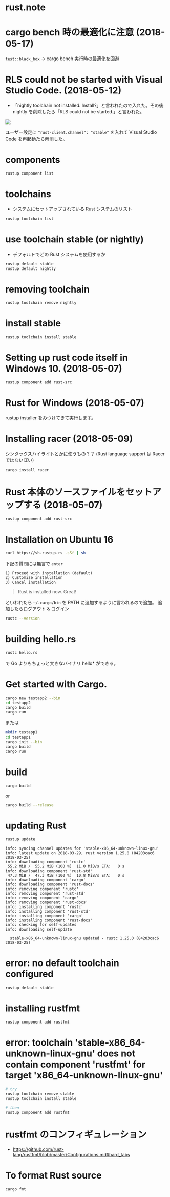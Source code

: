 # rust.note

# cargo bench 時の最適化に注意 (2018-05-17)

`test::black_box` → cargo bench 実行時の最適化を回避

# RLS could not be started with Visual Studio Code. (2018-05-12)

- 「nightly toolchain not installed. Install?」と言われたので入れた。その後 nightly を削除したら「RLS could not be started.」と言われた。

![](.images/RLS%20could%20not%20be%20started.png)

ユーザー設定に `"rust-client.channel": "stable"` を入れて Visual Studio Code を再起動たら解消した。

# components

```bash
rustup component list
```

# toolchains
* システムにセットアップされている Rust システムのリスト
```bash
rustup toolchain list
```

# use toolchain stable (or nightly)
* デフォルトでどの Rust システムを使用するか
```bash
rustup default stable
rustup default nightly
```

# removing toolchain

```bash
rustup toolchain remove nightly
```

# install stable

```bash
rustup toolchain install stable
```

# Setting up rust code itself in Windows 10. (2018-05-07)

```bash
rustup component add rust-src
```

# Rust for Windows (2018-05-07)

rustup installer をみつけてきて実行します。

# Installing racer (2018-05-09)

シンタックスハイライトとかに使うもの？？ (Rust language support は Racer ではないぽい)

```bash
cargo install racer
```

# Rust 本体のソースファイルをセットアップする (2018-05-07)

```bash
rustup component add rust-src
```

# Installation on Ubuntu 16

```bash
curl https://sh.rustup.rs -sSf | sh
```

下記の質問には無言で `enter`

```
1) Proceed with installation (default)
2) Customize installation
3) Cancel installation
```

> Rust is installed now. Great!

といわれたら `~/.cargo/bin` を PATH に追加するように言われるので追加。
追加したらログアウト & ログイン

```bash
rustc --version
```

# building hello.rs

```bash
rustc hello.rs
```

で Go よりもちょっと大きなバイナリ hello* ができる。

# Get started with Cargo.

```bash
cargo new testapp2 --bin
cd testapp2
cargo build
cargo run
```

または

```bash
mkdir testapp1
cd testapp1
cargo init --bin
cargo build
cargo run
```

# build

```bash
cargo build
```

or 

```bash
cargo build --release
```


# updating Rust

```bash
rustup update
```

```plain
info: syncing channel updates for 'stable-x86_64-unknown-linux-gnu'
info: latest update on 2018-03-29, rust version 1.25.0 (84203cac6 2018-03-25)
info: downloading component 'rustc'
 55.2 MiB /  55.2 MiB (100 %)  11.0 MiB/s ETA:   0 s
info: downloading component 'rust-std'
 47.3 MiB /  47.3 MiB (100 %)  10.8 MiB/s ETA:   0 s
info: downloading component 'cargo'
info: downloading component 'rust-docs'
info: removing component 'rustc'
info: removing component 'rust-std'
info: removing component 'cargo'
info: removing component 'rust-docs'
info: installing component 'rustc'
info: installing component 'rust-std'
info: installing component 'cargo'
info: installing component 'rust-docs'
info: checking for self-updates
info: downloading self-update

  stable-x86_64-unknown-linux-gnu updated - rustc 1.25.0 (84203cac6 2018-03-25)
```

# error: no default toolchain configured

```bash
rustup default stable
```

# installing rustfmt

```bash
rustup component add rustfmt
```


# error: toolchain 'stable-x86_64-unknown-linux-gnu' does not contain component 'rustfmt' for target 'x86_64-unknown-linux-gnu'

```bash
# try
rustup toolchain remove stable
rustup toolchain install stable

# then
rustup component add rustfmt
```

# rustfmt のコンフィギュレーション

* https://github.com/rust-lang/rustfmt/blob/master/Configurations.md#hard_tabs


# To format Rust source

```bash
cargo fmt
```
